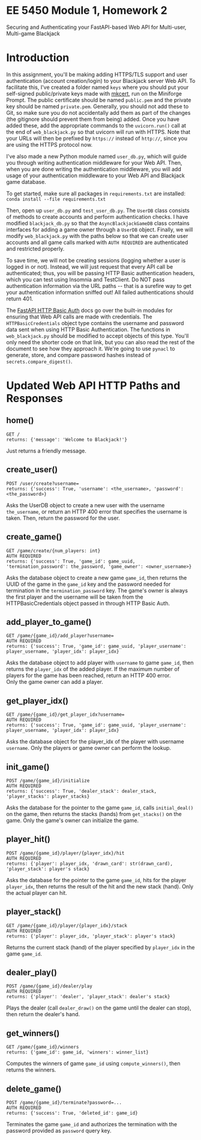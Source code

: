 # EE 5450 Module 1, Homework 2
Securing and Authenticating your FastAPI-based Web API for Multi-user, Multi-game Blackjack

# Introduction

In this assignment, you'll be making adding HTTPS/TLS support and user authentication (account creation/login) to your 
Blackjack server Web API.  To facilitate this, I've created a folder named `keys` where you should put your self-signed 
public/private keys made with [mkcert](https://github.com/FiloSottile/mkcert/releases), run on the Miniforge Prompt.  The public certificate 
should be named `public.pem` and the private key should be named `private.pem`.  Generally, you should not add these to
Git, so make sure you do not accidentally add them as part of the changes (the gitignore should prevent them from being) 
added.  Once you have added these, add the appropriate commands to the `uvicorn.run()` call at the end of 
`web_blackjack.py` so that uvicorn will run with HTTPS.  Note that your URLs will then be prefixed by `https://` 
instead of `http://`, since you are using the HTTPS protocol now. 

I've also made a new Python module named `user_db.py`, which will guide you through writing authentication middleware 
for your Web API.  Then, when you are done writing the authentication middleware, you will add usage of your 
authentication middleware to your Web API and Blackjack game database.

To get started, make sure all packages in `requirements.txt` are installed: `conda install --file requirements.txt`

Then, open up `user_db.py` and `test_user_db.py`.  The `UserDB` class consists of methods to create accounts and perform
authentication checks.  I have modified `blackjack_db.py` so that the `AsyncBlackjackGameDB` class contains 
interfaces for adding a game owner through a `UserDB` object.  Finally, we will modify `web_blackjack.py` 
with the paths below so that we can create user accounts and all game calls marked with `AUTH REQUIRED` are 
authenticated and restricted properly.

To save time, we will not be creating sessions (logging whether a user is logged in or not).  Instead, we will just
request that every API call be authenticated; thus, you will be passing HTTP Basic authentication headers, which 
you can test using Insomnia and TestClient.  Do NOT pass authentication information via the URL paths -- that is 
a surefire way to get your authentication information sniffed out!  All failed authentications should return 401.

The [FastAPI HTTP Basic Auth](https://fastapi.tiangolo.com/advanced/security/http-basic-auth/) docs go over the 
built-in modules for ensuring that Web API calls are made with credentials.  The `HTTPBasicCredentials` object type
contains the username and password data sent when using HTTP Basic Authentication.  The functions in 
`web_blackjack.py` should be modified to accept objects of this type.  You'll only need the shorter code on that
link, but you can also read the rest of the document to see how they approach it.  We're going to use `pynacl` to
generate, store, and compare password hashes instead of `secrets.compare_digest()`.


# **Updated** Web API HTTP Paths and Responses

## home()
```
GET /
returns: {'message': 'Welcome to Blackjack!'}
```
Just returns a friendly message.

## create_user()
```
POST /user/create?username=
returns: {'success': True, 'username': <the_username>, 'password': <the_password>}
```
Asks the UserDB object to create a new user with the username `the_username`, or return an HTTP 400 error that specifies
the username is taken.  Then, return the password for the user.

## create_game()
```
GET /game/create/{num_players: int}
AUTH REQUIRED
returns: {'success': True, 'game_id': game_uuid, 'termination_password': the_password, 'game_owner': <owner_username>}
```
Asks the database object to create a new game `game_id`, then returns the UUID of the game in the `game_id` key 
and the password needed for termination in the `termination_password` key.  The game's owner is always the first player
and the username will be taken from the HTTPBasicCredentials object passed in through HTTP Basic Auth.

## add_player_to_game()
```
GET /game/{game_id}/add_player?username=
AUTH REQUIRED
returns: {'success': True, 'game_id': game_uuid, 'player_username': player_username, 'player_idx': player_idx}
```
Asks the database object to add player with `username` to game `game_id`, then returns the `player_idx` of the added
player.  If the maximum number of players for the game has been reached, return an HTTP 400 error.  
Only the game owner can add a player.

## get_player_idx()
```
GET /game/{game_id}/get_player_idx?username=
AUTH REQUIRED
returns: {'success': True, 'game_id': game_uuid, 'player_username': player_username, 'player_idx': player_idx}
```
Asks the database object for the player_idx of the player with username `username`. 
Only the players or game owner can perform the lookup.

## init_game()
```
POST /game/{game_id}/initialize
AUTH REQUIRED
returns: {'success': True, 'dealer_stack': dealer_stack, 'player_stacks': player_stacks}
```
Asks the database for the pointer to the game `game_id`, calls `initial_deal()` on the game, then returns the 
stacks (hands) from `get_stacks()` on the game.  Only the game's owner can initialize the game.

## player_hit()
```
POST /game/{game_id}/player/{player_idx}/hit
AUTH REQUIRED
returns: {'player': player_idx, 'drawn_card': str(drawn_card), 'player_stack': player's stack}
```
Asks the database for the pointer to the game `game_id`, hits for the player `player_idx`, then returns the 
result of the hit and the new stack (hand).  Only the actual player can hit.

## player_stack()
```
GET /game/{game_id}/player/{player_idx}/stack
AUTH REQUIRED
returns: {'player': player_idx, 'player_stack': player's stack}
```
Returns the current stack (hand) of the player specified by `player_idx` in the game `game_id`.

## dealer_play()
```
POST /game/{game_id}/dealer/play
AUTH REQUIRED
returns: {'player': 'dealer', 'player_stack': dealer's stack}
```
Plays the dealer (call `dealer_draw()` on the game until the dealer can stop), then return the dealer's hand.

## get_winners()
```
GET /game/{game_id}/winners
returns: {'game_id': game_id, 'winners': winner_list}
```
Computes the winners of game `game_id` using `compute_winners()`, then returns the winners.

## delete_game()
```
POST /game/{game_id}/terminate?password=...
AUTH REQUIRED
returns: {'success': True, 'deleted_id': game_id}
```
Terminates the game `game_id` and authorizes the termination with the password provided as `password` query key.
